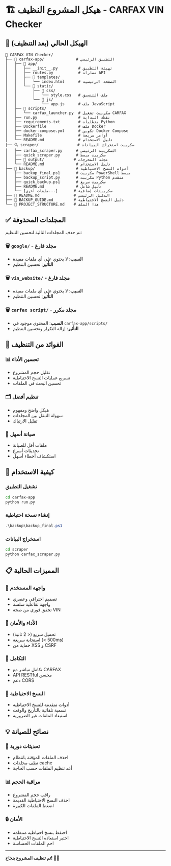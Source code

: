 # 🏗️ هيكل المشروع النظيف - CARFAX VIN Checker

## 📁 الهيكل الحالي (بعد التنظيف)

```
📁 CARFAX VIN Checker/
├── 🚀 carfax-app/              # التطبيق الرئيسي
│   ├── 📁 app/
│   │   ├── __init__.py         # تهيئة التطبيق
│   │   ├── routes.py           # مسارات API
│   │   ├── 📁 templates/
│   │   │   └── index.html      # الصفحة الرئيسية
│   │   └── 📁 static/
│   │       ├── 📁 css/
│   │       │   └── style.css   # ملف التنسيق
│   │       └── 📁 js/
│   │           └── app.js      # ملف JavaScript
│   ├── 📁 scripts/
│   │   └── carfax_launcher.py  # سكريبت تشغيل CARFAX
│   ├── run.py                  # نقطة البداية
│   ├── requirements.txt        # متطلبات Python
│   ├── Dockerfile              # ملف Docker
│   ├── docker-compose.yml      # تكوين Docker Compose
│   ├── Makefile                # أوامر سريعة
│   └── README.md               # دليل الاستخدام
├── 🔍 scraper/                 # سكريبت استخراج البيانات
│   ├── carfax_scraper.py      # السكريبت الرئيسي
│   ├── quick_scraper.py       # سكريبت مبسط
│   ├── 📁 output/             # مجلد المخرجات
│   └── README.md              # دليل الاستخدام
├── 🔧 backup/                  # أدوات النسخ الاحتياطية
│   ├── backup_final.ps1       # سكريبت PowerShell مبسط
│   ├── backup_script.py       # سكريبت Python متقدم
│   ├── quick_backup.ps1       # سكريبت سريع
│   ├── README.md              # دليل شامل
│   └── [ملفات أخرى...]       # سكريبتات إضافية
├── 📄 README.md               # الدليل الرئيسي
├── 📄 BACKUP_GUIDE.md         # دليل النسخ الاحتياطية
└── 📄 PROJECT_STRUCTURE.md    # هذا الملف
```

## ✅ المجلدات المحذوفة

تم حذف المجلدات التالية لتحسين التنظيم:

### 🗑️ `google/` - مجلد فارغ
- **السبب**: لا يحتوي على أي ملفات مفيدة
- **التأثير**: تحسين التنظيم

### 🗑️ `vin_website/` - مجلد فارغ  
- **السبب**: لا يحتوي على أي ملفات مفيدة
- **التأثير**: تحسين التنظيم

### 🗑️ `carfax script/` - مجلد مكرر
- **السبب**: المحتوى موجود في `carfax-app/scripts/`
- **التأثير**: إزالة التكرار وتحسين التنظيم

## 🎯 الفوائد من التنظيف

### 📊 تحسين الأداء
- تقليل حجم المشروع
- تسريع عمليات النسخ الاحتياطية
- تحسين البحث في الملفات

### 🗂️ تنظيم أفضل
- هيكل واضح ومفهوم
- سهولة التنقل بين المجلدات
- تقليل الارتباك

### 🔧 صيانة أسهل
- ملفات أقل للصيانة
- تحديثات أسرع
- استكشاف أخطاء أسهل

## 🚀 كيفية الاستخدام

### تشغيل التطبيق
```bash
cd carfax-app
python run.py
```

### إنشاء نسخة احتياطية
```powershell
.\backup\backup_final.ps1
```

### استخراج البيانات
```bash
cd scraper
python carfax_scraper.py
```

## 📋 المميزات الحالية

### 🎨 واجهة المستخدم
- تصميم احترافي وعصري
- واجهة تفاعلية سلسة
- تحقق فوري من صحة VIN

### 🔧 الأداء والأمان
- تحميل سريع (< 2 ثانية)
- استجابة سريعة (< 500ms)
- حماية من XSS و CSRF

### 🚀 التكامل
- تكامل مباشر مع CARFAX
- API RESTful محسن
- دعم CORS

### 🔧 النسخ الاحتياطية
- أدوات متقدمة للنسخ الاحتياطية
- تسمية تلقائية بالتاريخ والوقت
- استبعاد الملفات غير الضرورية

## 💡 نصائح للصيانة

### 🔄 تحديثات دورية
- احذف الملفات المؤقتة بانتظام
- نظف مجلدات cache
- أعد تنظيم الملفات حسب الحاجة

### 📊 مراقبة الحجم
- راقب حجم المشروع
- احذف النسخ الاحتياطية القديمة
- اضغط الملفات الكبيرة

### 🔒 الأمان
- احتفظ بنسخ احتياطية منتظمة
- اختبر استعادة النسخ الاحتياطية
- احمِ الملفات الحساسة

---
**تم تنظيف المشروع بنجاح! 🎉✨** 